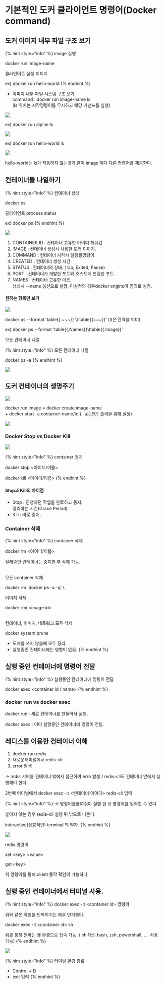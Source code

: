 # 기본적인 도커 클라이언트 명령어(Docker command)



## 도커 이미지 내부 파일 구조 보기

{% hint style="info" %}
image 실행

docker run image-name

클라인어트 실행 이미지&#x20;

ex) docker run hello-world
{% endhint %}

* 이미지 내부 파일 시스템 구조 보기\
  command : docker run image-name ls\
  (ls 위치는 시작명령어를 무시하고 해당 커맨드를 실행)

![](<../.gitbook/assets/image (7) (1).png>)

ex) docker run alpine ls

![](<../.gitbook/assets/image (1) (1) (1).png>)

ex) docker run hello-world ls

![](<../.gitbook/assets/image (44) (1).png>)

hello-world는 ls가 작동하지 않는것과 같이 image 마다 다른 명령어를 제공한다.



## 컨테이너들 나열하기

{% hint style="info" %}
컨테이너 상태

docker ps

클라이언트   process status

ex) docker ps
{% endhint %}

![](<../.gitbook/assets/image (35).png>)

1. CONTAINER ID : 컨테이너 고유한 아이디 해쉬값.
2. IMAGE : 컨테이너 생성시 사용한 도커 이미지.
3. COMMAND : 컨테이너 시작시 실행될명령어.
4. CREATED : 컨테이너 생성 시간.
5. STATUS : 컨테이너의 상태. ( Up, Exited, Pause)
6. PORT : 컨테이너가 개발한 포트와 호스트에 연결한 포트.
7. NAMES : 컨테이너 고유한 이름. \
   생성시 --name 옵션으로 설정, 미설정의 경우docker engine이 임의로 설정. &#x20;

#### 원하는 항목만 보기

![](<../.gitbook/assets/image (33).png>)

docker ps --format 'table{{.\~\~\~}} \t table{{\~\~\~}}' (\t은 간격을 의미) &#x20;

ex) docker ps --format 'table{{.Names}}\ttable{{.Image}}'



모든 컨테이너 나열

{% hint style="info" %}
모든 컨테이너 나열

docker ps -a
{% endhint %}

![](<../.gitbook/assets/image (40).png>)

## 도커 컨테이너의 생명주기

![](<../.gitbook/assets/image (23).png>)

docker run image = docker create image-name\
&#x20;                                \+ docker start -a container-name/id ( -a옵션은 출력을 위해 설정)

![](<../.gitbook/assets/image (42).png>)

### Docker Stop vs Docker Kill

![](<../.gitbook/assets/image (8) (1).png>)

{% hint style="info" %}
container 정지

docker stop <아이디/이름>

docker kill <아이디/이름>
{% endhint %}

#### Stop과 Kill의 차이점

* Stop : 진행하던 작업을 완료하고 중지. \
  정리하는 시간(Grace Period)
* Kill : 바로 중지.

### Container 삭제

{% hint style="info" %}
container 삭제

docker rm <아이디/이름>

실해중인 컨테이너는 중지한 후 삭제 가능.&#x20;

\
모든 container 삭제

docker rm 'docker ps -a -q' \


이미지 삭제

docker rmi \<image id>

\
컨테이너, 이미지, 네트워크 모두 삭제

docker system prune

* 도커를 쓰지 않을때 모두 정리.
* 실행중인 컨테이너에는 영향이 없음.
{% endhint %}

## 실행 중인 컨테이너에 명령어 전달

{% hint style="info" %}
실행중인 컨테이너에 명령어 전달

docker exec \<container id / name>
{% endhint %}

### docker run vs docker exec

docker run : 새로 컨테이너를 만들어서 실행.

docker exec : 이미 실행중인 컨테이너에 명령어 전달.

## 레디스를 이용한 컨테이너 이해

1. docker run redis
2. 새로운터미널에서  redis-cli
3. error 발생

\-> redis 서버를 컨테이너 밖에서 접근하여 erro 발생 / redis-cli도 컨테이너 안에서 실행해야 한다.

2번쩨 터미널에서 docker exec -it <컨테이너 아이디> redis-cli 입력

{% hint style="info" %}
\-it 명령어를붙여줘야 실행 한 뒤  명령어를 입력할 수 있다.&#x20;

붙이지 않는 경우 redis-cli 실행 뒤 밖으로 나온다.&#x20;

interactive(상호적인) terminal 의 약자.
{% endhint %}

![](<../.gitbook/assets/image (6) (1) (1).png>)

redis 명령어

set \<key> \<value>

get \<key>

위 명령어를 통해 client 동작 확인이 가능하다.

## 실행 중인 컨테이너에서 터미널 사용.

{% hint style="info" %}
docker exec -it \<container id> 명령어

위와 같은 작업을 반복하기는 매우 번거롭다.

docker exec -it \<container id> sh

위를 통해 원하는 쉘 환경으로 접속 가능. ( sh 대신 bash, zsh, powershall, .... 사용 가능)
{% endhint %}

![](<../.gitbook/assets/image (30) (1) (1).png>)

{% hint style="info" %}
터미널 환경 종료

* Control + D
* exit 입력
{% endhint %}
